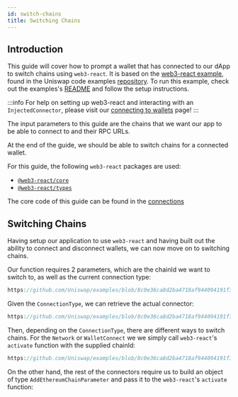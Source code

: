 ```yaml
---
id: switch-chains
title: Switching Chains
---     
```

## Introduction

This guide will cover how to prompt a wallet that has connected to our dApp to switch chains using `web3-react`. It is based on the [web3-react example](https://github.com/Uniswap/examples), found in the Uniswap code examples [repository](https://github.com/Uniswap/examples). To run this example, check out the examples's [README](https://github.com/Uniswap/examples) and follow the setup instructions.


:::info
For help on setting up web3-react and interacting with an `InjectedConnector`, please visit our [connecting to wallets](./01-connect-wallet.md) page!
:::


The input parameters to this guide are the chains that we want our app to be able to connect to and their RPC URLs.

At the end of the guide, we should be able to switch chains for a connected wallet.

For this guide, the following `web3-react` packages are used:

- [`@web3-react/core`](https://www.npmjs.com/package/@web3-react/core)
- [`@web3-react/types`](https://www.npmjs.com/package/@web3-react/types)

The core code of this guide can be found in the [connections](https://github.com/Uniswap/examples/blob/feat/web3-react/web3-react/src/libs/connections.ts.)

## Switching Chains

Having setup our application to use `web3-react` and having built out the ability to connect and disconnect wallets, we can now move on to switching chains.

Our function requires 2 parameters, which are the chainId we want to switch to, as well as the current connection type:

```typescript reference title="Defining the function" referenceLinkText="View on Github" customStyling
https://github.com/Uniswap/examples/blob/8c0e36ca8d2ba4718af944094191f39da62a9c5c/web3-react/src/libs/connections.ts#L64
```

Given the `ConnectionType`, we can retrieve the actual connector:

```typescript reference title="Retrieving the connector" referenceLinkText="View on Github" customStyling
https://github.com/Uniswap/examples/blob/8c0e36ca8d2ba4718af944094191f39da62a9c5c/web3-react/src/libs/connections.ts#L69
```

Then, depending on the `ConnectionType`, there are different ways to switch chains. For the `Network` or `WalletConnect` we we simply call `web3-react`'s `activate` function with the supplied chainId:

```typescript reference title="Switching chains for Network and WalletConnect" referenceLinkText="View on Github" customStyling
https://github.com/Uniswap/examples/blob/8c0e36ca8d2ba4718af944094191f39da62a9c5c/web3-react/src/libs/connections.ts#L71
```

On the other hand, the rest of the connectors require us to build an object of type `AddEthereumChainParameter` and pass it to the `web3-react`'s `activate` function:

```typescript reference title="Switching chains the other Connectors" referenceLinkText="View on Github" customStylinghttps://github.com/Uniswap/examples/blob/8c0e36ca8d2ba4718af944094191f39da62a9c5c/web3-react/src/libs/connections.ts#L77-L84
```

